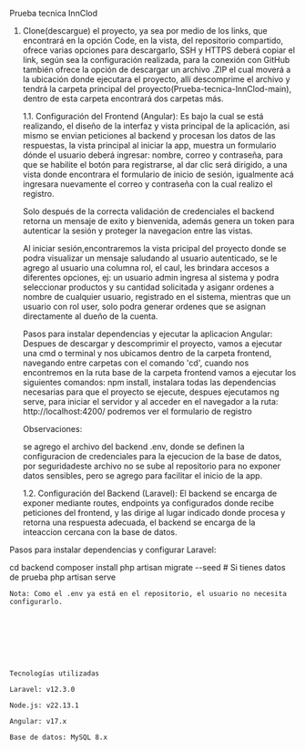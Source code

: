 Prueba tecnica InnClod

1. Clone(descargue) el proyecto, ya sea por medio de los links, que encontrará en la opción Code, en la vista, del repositorio compartido,
   ofrece varias opciones para descargarlo, SSH y HTTPS deberá copiar el link, según sea la configuración realizada, para la conexión con GitHub
   también ofrece la opción de descargar un archivo .ZIP el cual moverá a la ubicación donde ejecutara el proyecto, allí descomprime el archivo y
   tendrá la carpeta principal del proyecto(Prueba-tecnica-InnClod-main), dentro de esta carpeta encontrará dos carpetas más.

    1.1. Configuración del Frontend (Angular):
    Es bajo la cual se está realizando, el diseño de la interfaz y vista principal de la aplicación, asi mismo se envian peticiones al backend y
    procesan los datos de las respuestas, la vista principal al iniciar la app, muestra un formulario dónde el usuario deberá ingresar: nombre, correo y contraseña,
    para que se habilite el botón para registrarse, al dar clic será dirigido, a una vista donde encontrara el formulario de inicio de sesión, igualmente acá ingresara nuevamente el correo y
    contraseña con la cual realizo el registro.
   
    Solo después de la correcta validación de credenciales el backend retorna un mensaje de exito y bienvenida, además genera un token para autenticar la sesión y
    proteger la navegacion entre las vistas.

    Al iniciar sesión,encontraremos la vista pricipal del proyecto donde se podra visualizar un mensaje saludando al usuario autenticado, se le agrego al usuario una columna rol, el caul,
    les brindara accesos a diferentes opciones, ej: un usuario admin ingresa al sistema y podra seleccionar productos y su cantidad solicitada y asiganr ordenes a nombre de cualquier usuario,
    registrado en el sistema, mientras que un usuario con rol user, solo podra generar ordenes que se asignan directamente al dueño de la cuenta.


    Pasos para instalar dependencias y ejecutar la aplicacion Angular:
    Despues de descargar y descomprimir el proyecto, vamos a ejecutar una cmd o terminal y nos ubicamos dentro de la carpeta frontend, navegando entre carpetas con el comando 'cd', cuando nos
    encontremos en la ruta base de la carpeta frontend vamos a ejecutar los siguientes comandos: npm install, instalara todas las dependencias necesarias para que el proyecto se ejecute,
    despues ejecutamos ng serve, para iniciar el servidor y al acceder en el navegador a la ruta: http://localhost:4200/ podremos ver el formulario de registro

     

     Observaciones:

     se agrego el archivo del backend .env, donde se definen la configuracion de credenciales para la ejecucion de la base de datos, por seguridadeste archivo no se sube al repositorio
     para no exponer datos sensibles, pero se agrego para facilitar el inicio de la app.


     1.2. Configuración del Backend (Laravel):
     El backend se encarga de exponer mediante routes, endpoints ya configurados donde recibe peticiones del frontend, y las dirige al lugar indicado donde procesa y retorna una respuesta adecuada,
     el backend se encarga de la inteaccion cercana con la base de datos.

Pasos para instalar dependencias y configurar Laravel:

cd backend
composer install
php artisan migrate --seed  # Si tienes datos de prueba
php artisan serve

    Nota: Como el .env ya está en el repositorio, el usuario no necesita configurarlo.








    Tecnologías utilizadas

    Laravel: v12.3.0

    Node.js: v22.13.1

    Angular: v17.x

    Base de datos: MySQL 8.x









    



